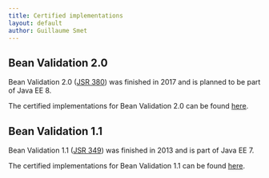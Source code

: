 ```yaml
---
title: Certified implementations
layout: default
author: Guillaume Smet
---
```


## Bean Validation 2.0

Bean Validation 2.0 ([JSR 380](https://www.jcp.org/en/jsr/detail?id=380)) was finished in 2017 and is planned to be part of Java EE 8.

The certified implementations for Bean Validation 2.0 can be found [here](/2.0/certified/).

## Bean Validation 1.1

Bean Validation 1.1 ([JSR 349](https://www.jcp.org/en/jsr/detail?id=349)) was finished in 2013 and is part of Java EE 7.

The certified implementations for Bean Validation 1.1 can be found [here](/1.1/certified/).

